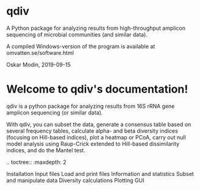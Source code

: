 # qdiv
A Python package for analyzing results from high-throughput amplicon sequencing of microbial communities (and similar data).

A compiled Windows-version of the program is available at omvatten.se/software.html

Oskar Modin, 2019-09-15

Welcome to qdiv's documentation!
================================
qdiv is a python package for analyzing results from 16S rRNA gene amplicon sequencing (or similar data).

With qdiv, you can subset the data, generate a consensus table based on several frequency tables, 
calculate alpha- and beta diversity indices (focusing on Hill-based indices), 
plot a heatmap or PCoA, carry out null model analysis using Raup-Crick extended to Hill-based dissimilarity indices, and do the Mantel test.

.. toctree::
   :maxdepth: 2
   
   Installation
   Input files
   Load and print files
   Information and statistics
   Subset and manipulate data
   Diversity calculations
   Plotting
   GUI
